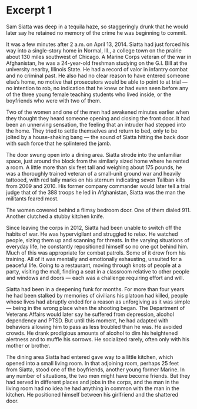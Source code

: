 # Excerpt 1

Sam Siatta was deep in a tequila haze, so staggeringly drunk that he would later say he retained no memory of the crime he was beginning to commit.

It was a few minutes after 2 a.m. on April 13, 2014. Siatta had just forced his way into a single-story home in Normal, Ill., a college town on the prairie about 130 miles southwest of Chicago. A Marine Corps veteran of the war in Afghanistan, he was a 24-year-old freshman studying on the G.I. Bill at the university nearby, Illinois State. He had a record of valor in infantry combat and no criminal past. He also had no clear reason to have entered someone else’s home, no motive that prosecutors would be able to point to at trial — no intention to rob, no indication that he knew or had even seen before any of the three young female teaching students who lived inside, or the boyfriends who were with two of them.

Two of the women and one of the men had awakened minutes earlier when they thought they heard someone opening and closing the front door. It had been an unnerving sensation, the feeling that an intruder had stepped into the home. They tried to settle themselves and return to bed, only to be jolted by a house-shaking bang — the sound of Siatta hitting the back door with such force that he splintered the jamb.

The door swung open into a dining area. Siatta strode into the unfamiliar space, just around the block from the similarly sized home where he rented a room. A little more than six feet tall and weighing about 175 pounds, he was a thoroughly trained veteran of a small-unit ground war and heavily tattooed, with red tally marks on his sternum indicating seven Taliban kills from 2009 and 2010. His former company commander would later tell a trial judge that of the 388 troops he led in Afghanistan, Siatta was the man the militants feared most.

The women cowered behind a flimsy bedroom door. One of them dialed 911. Another clutched a stubby kitchen knife.

Since leaving the corps in 2012, Siatta had been unable to switch off the habits of war. He was hypervigilant and struggled to relax. He watched people, sizing them up and scanning for threats. In the varying situations of everyday life, he constantly repositioned himself so no one got behind him. Much of this was appropriate for combat patrols. Some of it drew from his training. All of it was mentally and emotionally exhausting, unsuited for a peaceful life. Going to a restaurant, moving through knots of people at a party, visiting the mall, finding a seat in a classroom relative to other people and windows and doors — each was a challenge requiring effort and will.

Siatta had been in a deepening funk for months. For more than four years he had been stalked by memories of civilians his platoon had killed, people whose lives had abruptly ended for a reason as unforgiving as it was simple — being in the wrong place when the shooting began. The Department of Veterans Affairs would later say he suffered from depression, alcohol dependency and PTSD. But until this moment, he had adapted with behaviors allowing him to pass as less troubled than he was. He avoided crowds. He drank prodigious amounts of alcohol to dim his heightened alertness and to muffle his sorrows. He socialized rarely, often only with his mother or brother.

The dining area Siatta had entered gave way to a little kitchen, which opened into a small living room. In that adjoining room, perhaps 25 feet from Siatta, stood one of the boyfriends, another young former Marine. In any number of situations, the two men might have become friends. But they had served in different places and jobs in the corps, and the man in the living room had no idea he had anything in common with the man in the kitchen. He positioned himself between his girlfriend and the shattered door.